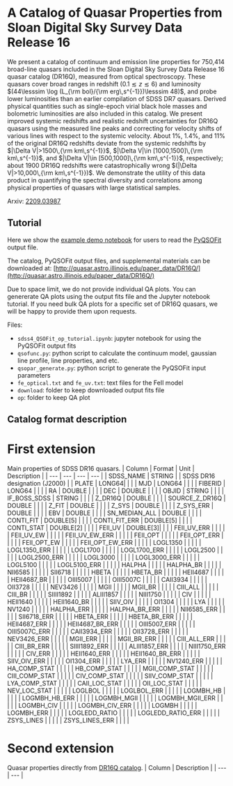 # A Catalog of Quasar Properties from Sloan Digital Sky Survey Data Release 16


We present a catalog of continuum and emission line properties for 750,414 broad-line quasars included in the Sloan Digital Sky Survey Data Release 16 quasar catalog (DR16Q), measured from optical spectroscopy. These quasars cover broad ranges in redshift $(0.1 \lesssim z \lesssim 6)$ and luminosity $(44\lesssim \log (L_{\rm bol}/{\rm erg\,s^{-1}})\lesssim 48)$, and probe lower luminosities than an earlier compilation of SDSS DR7 quasars. Derived physical quantities such as single-epoch virial black hole masses and bolometric luminosities are also included in this catalog. We present improved systemic redshifts and realistic redshift uncertainties for DR16Q quasars using the measured line peaks and correcting for velocity shifts of various lines with respect to the systemic velocity. About 1%, 1.4%, and 11% of the original DR16Q redshifts deviate from the systemic redshifts by $|\Delta V|>1500\,{\rm km\,s^{-1}}$, $|\Delta V|\in [1000,1500]\,{\rm km\,s^{-1}}$, and $|\Delta V|\in [500,1000]\,{\rm km\,s^{-1}}$, respectively; about $1900$ DR16Q redshifts were catastrophically wrong $(|\Delta V|>10,000\,{\rm km\,s^{-1}})$. We demonstrate the utility of this data product in quantifying the spectral diversity and correlations among physical properties of quasars with large statistical samples. 

Arxiv: [2209.03987](https://arxiv.org/abs/2209.03987)

## Tutorial

Here we show the [example demo notebook](https://github.com/QiaoyaWu/sdss4_dr16q_tutorial/blob/main/sdss4_QSOFit_op_tutorial.ipynb) for users to read the [PyQSOFit](https://github.com/legolason/PyQSOFit) output file.

The catalog, PyQSOFit output files, and supplemental materials can be downloaded at: [http://quasar.astro.illinois.edu/paper_data/DR16Q/](http://quasar.astro.illinois.edu/paper_data/DR16Q/)

Due to space limit, we do not provide individual QA plots. You can genererate QA plots using the output fits file and the Jupyter notebook tutorial. If you need bulk QA plots for a specific set of DR16Q quasars, we will be happy to provide them upon requests. 

Files:
- `sdss4_QSOFit_op_tutorial.ipynb`: jupyter notebook for using the PyQSOFit output fits
- `qsofunc.py`: python script to calculate the continuum model, gaussian line profile, line properties, and etc.
- `qsopar_generate.py`: python script to generate the PyQSOFit input parameters
- `fe_optical.txt` and `fe_uv.txt`: text files for the FeII model
- `download`: folder to keep downloaded output fits file
- `op`: folder to keep QA plot

## Catalog format description
# First extension
Main properties of SDSS DR16 quasars.
| Column | Format | Unit | Description |
| --- | --- | --- | --- |
| SDSS_NAME | STRING |  | SDSS DR16 designation (J2000) |
| PLATE | LONG64| | |
| MJD | LONG64 | | |
| FIBERID | LONG64 | | |
| RA | DOUBLE | | |
| DEC | DOUBLE | | |
| OBJID | STRING | | |
| IF_BOSS_SDSS | STRING | | |
| Z_DR16Q | DOUBLE | | |
| SOURCE_Z_DR16Q | DOUBLE | | |
| Z_FIT | DOUBLE | | |
| Z_SYS | DOUBLE | | |
| Z_SYS_ERR | DOUBLE | | |
| EBV | DOUBLE | | |
| SN_MEDIAN_ALL | DOUBLE | | |
| CONTI_FIT | DOUBLE[5] | | |
| CONTI_FIT_ERR | DOUBLE[5] | | |
| CONTI_STAT | DOUBLE[2] | | |
| FEII_UV | DOUBLE[3]| | |
| FEII_UV_ERR | | | |
| FEII_UV_EW | | | |
| FEII_UV_EW_ERR | | | |
| FEII_OPT | | | |
| FEII_OPT_ERR | | | |
| FEII_OPT_EW | | | |
| FEII_OPT_EW_ERR | | | |
| LOGL1350 | | | |
| LOGL1350_ERR | | | |
| LOGL1700 | | | |
| LOGL1700_ERR | | | |
| LOGL2500 | | | |
| LOGL2500_ERR | | | |
| LOGL3000 | | | |
| LOGL3000_ERR | | | |
| LOGL5100 | | | |
| LOGL5100_ERR | | | |
| HALPHA | | | |
| HALPHA_BR | | | |
| NII6585 | | | |
| SII6718 | | | |
| HBETA | | | |
| HBETA_BR | | | |
| HEII4687 | | | |
| HEII4687_BR | | | |
| OIII5007 | | | |
| OIII5007C | | | |
| CAII3934 | | | |
| OII3728 | | | |
| NEV3426 | | | |
| MGII | | | |
| MGII_BR | | | |
| CIII_ALL | | | |
| CIII_BR | | | |
| SIIII1892 | | | |
| ALIII1857 | | | |
| NIII1750 | | | |
| CIV | | | |
| HEII1640 | | | |
| HEII1640_BR | | | |
| SIIV_OIV | | | |
| OI1304 | | | |
| LYA | | | |
| NV1240 | | | |
| HALPHA_ERR | | | |
| HALPHA_BR_ERR | | | |
| NII6585_ERR | | | |
| SII6718_ERR | | | |
| HBETA_ERR | | | |
| HBETA_BR_ERR | | | |
| HEII4687_ERR | | | |
| HEII4687_BR_ERR | | | |
| OIII5007_ERR | | | |
| OIII5007C_ERR | | | |
| CAII3934_ERR | | | |
| OII3728_ERR | | | |
| NEV3426_ERR | | | |
| MGII_ERR | | | |
| MGII_BR_ERR | | | |
| CIII_ALL_ERR | | | |
| CIII_BR_ERR | | | |
| SIIII1892_ERR | | | |
| ALIII1857_ERR | | | |
| NIII1750_ERR | | | |
| CIV_ERR | | | |
| HEII1640_ERR | | | |
| HEII1640_BR_ERR | | | |
| SIIV_OIV_ERR | | | |
| OI1304_ERR | | | |
| LYA_ERR | | | |
| NV1240_ERR | | | |
| HA_COMP_STAT | | | |
| HB_COMP_STAT | | | |
| MGII_COMP_STAT | | | |
| CIII_COMP_STAT | | | |
| CIV_COMP_STAT | | | |
| SIIV_COMP_STAT | | | |
| LYA_COMP_STAT | | | |
| CAII_LOC_STAT | | | |
| OII_LOC_STAT | | | |
| NEV_LOC_STAT | | | |
| LOGLBOL | | | |
| LOGLBOL_ERR | | | |
| LOGMBH_HB | | | |
| LOGMBH_HB_ERR | | | |
| LOGMBH_MGII | | | |
| LOGMBH_MGII_ERR | | | |
| LOGMBH_CIV | | | |
| LOGMBH_CIV_ERR | | | |
| LOGMBH | | | |
| LOGMBH_ERR | | | |
| LOGLEDD_RATIO | | | |
| LOGLEDD_RATIO_ERR | | | |
| ZSYS_LINES | | | |
| ZSYS_LINES_ERR | | | |


# Second extension
Quasar properties directly from [DR16Q catalog](https://www.sdss.org/dr16/algorithms/qso_catalog/).
| Column | Description |
| --- | --- | 
